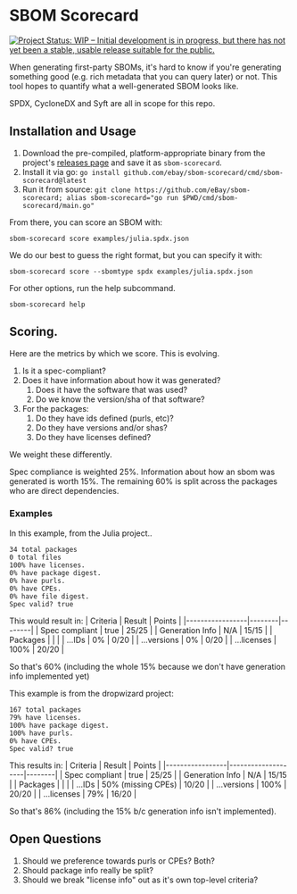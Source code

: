 # SBOM Scorecard

[![Project Status: WIP – Initial development is in progress, but there has not yet been a stable, usable release suitable for the public.](https://www.repostatus.org/badges/latest/wip.svg)](https://www.repostatus.org/#wip)

When generating first-party SBOMs, it's hard to know if you're generating something good (e.g. rich metadata that you can query later) or not. This tool hopes to quantify what a well-generated SBOM looks like.

SPDX, CycloneDX and Syft are all in scope for this repo.

## Installation and Usage

1. Download the pre-compiled, platform-appropriate binary from
the project's [releases page](https://github.com/eBay/sbom-scorecard/releases) and save it as `sbom-scorecard`.
2. Install it via go: `go install github.com/ebay/sbom-scorecard/cmd/sbom-scorecard@latest`
3. Run it from source: `git clone https://github.com/eBay/sbom-scorecard; alias sbom-scorecard="go run $PWD/cmd/sbom-scorecard/main.go"`

From there, you can score an SBOM with:
```
sbom-scorecard score examples/julia.spdx.json
```

We do our best to guess the right format, but you can specify it with:
```
sbom-scorecard score --sbomtype spdx examples/julia.spdx.json
```


For other options, run the help subcommand.

```
sbom-scorecard help
```


## Scoring.

Here are the metrics by which we score. This is evolving.

1. Is it a spec-compliant?
2. Does it have information about how it was generated?
   1. Does it have the software that was used?
   2. Do we know the version/sha of that software?
3. For the packages:
    1. Do they have ids defined (purls, etc)?
    2. Do they have versions and/or shas?
    3. Do they have licenses defined?

We weight these differently.

Spec compliance is weighted 25%.
Information about how an sbom was generated is worth 15%.
The remaining 60% is split across the packages who are direct dependencies.


### Examples

In this example, from the Julia project..
```
34 total packages
0 total files
100% have licenses.
0% have package digest.
0% have purls.
0% have CPEs.
0% have file digest.
Spec valid? true
```

This would result in:
| Criteria        | Result | Points |
|-----------------|--------|--------|
| Spec compliant  | true   | 25/25  |
| Generation Info | N/A    | 15/15  |
| Packages        |        |        |
| ...IDs          | 0%     | 0/20   |
| ...versions      | 0%     | 0/20   |
| ...licenses     | 100%   | 20/20  |

So that's 60% (including the whole 15% because we don't have generation info implemented yet)


This example is from the dropwizard project:
```
167 total packages
79% have licenses.
100% have package digest.
100% have purls.
0% have CPEs.
Spec valid? true
```

This results in:
| Criteria        | Result             | Points |
|-----------------|--------------------|--------|
| Spec compliant  | true               | 25/25  |
| Generation Info | N/A                | 15/15  |
| Packages        |                    |        |
| ...IDs          | 50% (missing CPEs) | 10/20  |
| ...versions      | 100%               | 20/20  |
| ...licenses     | 79%                | 16/20  |

So that's 86% (including the 15% b/c generation info isn't implemented).

## Open Questions
1. Should we preference towards purls or CPEs? Both?
2. Should package info really be split?
3. Should we break "license info" out as it's own top-level criteria?

